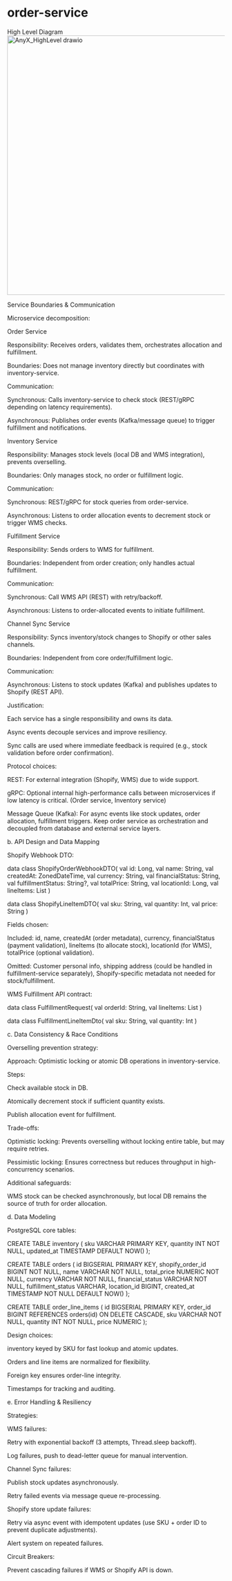 # order-service

High Level Diagram
<img width="806" height="601" alt="AnyX_HighLevel drawio" src="https://github.com/user-attachments/assets/5d7b29ea-2519-48ad-b423-3b268cd9bbe2" />

Service Boundaries & Communication

Microservice decomposition:

Order Service

Responsibility: Receives orders, validates them, orchestrates allocation and fulfillment.

Boundaries: Does not manage inventory directly but coordinates with inventory-service.

Communication:

Synchronous: Calls inventory-service to check stock (REST/gRPC depending on latency requirements).

Asynchronous: Publishes order events (Kafka/message queue) to trigger fulfillment and notifications.

Inventory Service

Responsibility: Manages stock levels (local DB and WMS integration), prevents overselling.

Boundaries: Only manages stock, no order or fulfillment logic.

Communication:

Synchronous: REST/gRPC for stock queries from order-service.

Asynchronous: Listens to order allocation events to decrement stock or trigger WMS checks.

Fulfillment Service

Responsibility: Sends orders to WMS for fulfillment.

Boundaries: Independent from order creation; only handles actual fulfillment.

Communication:

Synchronous: Call WMS API (REST) with retry/backoff.

Asynchronous: Listens to order-allocated events to initiate fulfillment.

Channel Sync Service

Responsibility: Syncs inventory/stock changes to Shopify or other sales channels.

Boundaries: Independent from core order/fulfillment logic.

Communication:

Asynchronous: Listens to stock updates (Kafka) and publishes updates to Shopify (REST API).

Justification:

Each service has a single responsibility and owns its data.

Async events decouple services and improve resiliency.

Sync calls are used where immediate feedback is required (e.g., stock validation before order confirmation).

Protocol choices:

REST: For external integration (Shopify, WMS) due to wide support.

gRPC: Optional internal high-performance calls between microservices if low latency is critical. (Order service, Inventory service)

Message Queue (Kafka): For async events like stock updates, order allocation, fulfillment triggers. Keep order service as orchestration and decoupled from database and external service layers.


b. API Design and Data Mapping

Shopify Webhook DTO:

data class ShopifyOrderWebhookDTO(
    val id: Long,
    val name: String,
    val createdAt: ZonedDateTime,
    val currency: String,
    val financialStatus: String,
    val fulfillmentStatus: String?,
    val totalPrice: String,
    val locationId: Long,
    val lineItems: List<ShopifyLineItemDTO>
)

data class ShopifyLineItemDTO(
    val sku: String,
    val quantity: Int,
    val price: String
)


Fields chosen:

Included: id, name, createdAt (order metadata), currency, financialStatus (payment validation), lineItems (to allocate stock), locationId (for WMS), totalPrice (optional validation).

Omitted: Customer personal info, shipping address (could be handled in fulfillment-service separately), Shopify-specific metadata not needed for stock/fulfillment.

WMS Fulfillment API contract:

data class FulfillmentRequest(
    val orderId: String,
    val lineItems: List<FulfillmentLineItemDto>
)

data class FulfillmentLineItemDto(
    val sku: String,
    val quantity: Int
)

c. Data Consistency & Race Conditions

Overselling prevention strategy:

Approach: Optimistic locking or atomic DB operations in inventory-service.

Steps:

Check available stock in DB.

Atomically decrement stock if sufficient quantity exists.

Publish allocation event for fulfillment.

Trade-offs:

Optimistic locking: Prevents overselling without locking entire table, but may require retries.

Pessimistic locking: Ensures correctness but reduces throughput in high-concurrency scenarios.

Additional safeguards:

WMS stock can be checked asynchronously, but local DB remains the source of truth for order allocation.

d. Data Modeling

PostgreSQL core tables:

CREATE TABLE inventory (
    sku VARCHAR PRIMARY KEY,
    quantity INT NOT NULL,
    updated_at TIMESTAMP DEFAULT NOW()
);

CREATE TABLE orders (
    id BIGSERIAL PRIMARY KEY,
    shopify_order_id BIGINT NOT NULL,
    name VARCHAR NOT NULL,
    total_price NUMERIC NOT NULL,
    currency VARCHAR NOT NULL,
    financial_status VARCHAR NOT NULL,
    fulfillment_status VARCHAR,
    location_id BIGINT,
    created_at TIMESTAMP NOT NULL DEFAULT NOW()
);

CREATE TABLE order_line_items (
    id BIGSERIAL PRIMARY KEY,
    order_id BIGINT REFERENCES orders(id) ON DELETE CASCADE,
    sku VARCHAR NOT NULL,
    quantity INT NOT NULL,
    price NUMERIC
);


Design choices:

inventory keyed by SKU for fast lookup and atomic updates.

Orders and line items are normalized for flexibility.

Foreign key ensures order-line integrity.

Timestamps for tracking and auditing.

e. Error Handling & Resiliency

Strategies:

WMS failures:

Retry with exponential backoff (3 attempts, Thread.sleep backoff).

Log failures, push to dead-letter queue for manual intervention.

Channel Sync failures:

Publish stock updates asynchronously.

Retry failed events via message queue re-processing.

Shopify store update failures:

Retry via async event with idempotent updates (use SKU + order ID to prevent duplicate adjustments).

Alert system on repeated failures.

Circuit Breakers:

Prevent cascading failures if WMS or Shopify API is down.

